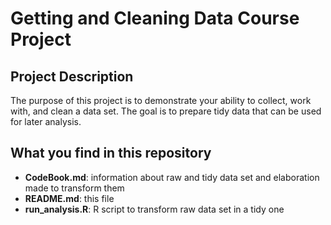 Getting and Cleaning Data Course Project
========================================


## Project Description

The purpose of this project is to demonstrate your ability to collect, work with, and clean a data set.
The goal is to prepare tidy data that can be used for later analysis.

## What you find in this repository

* __CodeBook.md__: information about raw and tidy data set and elaboration made to transform them
* __README.md__: this file
* __run_analysis.R__: R script to transform raw data set in a tidy one
